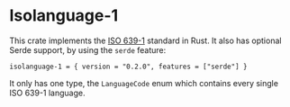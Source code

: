 # Isolanguage-1

This crate implements the [ISO 639-1](https://en.wikipedia.org/wiki/ISO_639-1) standard in Rust. It
also has optional Serde support, by using the `serde` feature:

```
isolanguage-1 = { version = "0.2.0", features = ["serde"] }
```

It only has one type, the `LanguageCode` enum which contains every single ISO 639-1 language.
